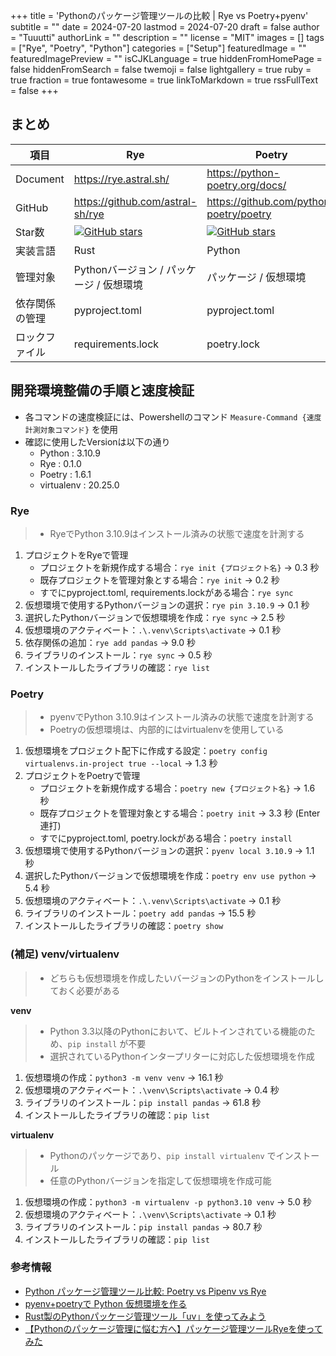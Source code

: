 +++
title = 'Pythonのパッケージ管理ツールの比較 | Rye vs Poetry+pyenv'
subtitle = ""
date = 2024-07-20
lastmod = 2024-07-20
draft = false
author = "Tuuutti"
authorLink = ""
description = ""
license = "MIT"
images = []
tags = ["Rye", "Poetry", "Python"]
categories = ["Setup"]
featuredImage = ""
featuredImagePreview = ""
isCJKLanguage = true
hiddenFromHomePage = false
hiddenFromSearch = false
twemoji = false
lightgallery = true
ruby = true
fraction = true
fontawesome = true
linkToMarkdown = true
rssFullText = false
+++

<!--more-->

## まとめ
| 項目 | Rye  | Poetry  |
|--------|-----------|----------------|
| Document| https://rye.astral.sh/  | https://python-poetry.org/docs/ |
| GitHub| https://github.com/astral-sh/rye  | https://github.com/python-poetry/poetry |
| Star数 | [![GitHub stars](https://img.shields.io/github/stars/astral-sh/rye.svg)]()  | [![GitHub stars](https://img.shields.io/github/stars/python-poetry/poetry.svg)]() |
| 実装言語 | Rust  | Python |
| 管理対象   | Pythonバージョン / パッケージ / 仮想環境  | パッケージ / 仮想環境 |
| 依存関係の管理   | pyproject.toml  | pyproject.toml |
| ロックファイル   | requirements.lock  | poetry.lock |


## 開発環境整備の手順と速度検証
- 各コマンドの速度検証には、Powershellのコマンド `Measure-Command {速度計測対象コマンド}` を使用
- 確認に使用したVersionは以下の通り
    - Python : 3.10.9
    - Rye : 0.1.0
    - Poetry : 1.6.1
    - virtualenv : 20.25.0

### Rye
> - RyeでPython 3.10.9はインストール済みの状態で速度を計測する
1. プロジェクトをRyeで管理
    - プロジェクトを新規作成する場合：`rye init {プロジェクト名}` → 0.3 秒
    - 既存プロジェクトを管理対象とする場合：`rye init` → 0.2 秒
    - すでにpyproject.toml, requirements.lockがある場合：`rye sync`
2. 仮想環境で使用するPythonバージョンの選択：`rye pin 3.10.9` → 0.1 秒
3. 選択したPythonバージョンで仮想環境を作成：`rye sync` → 2.5 秒
4. 仮想環境のアクティベート：`.\.venv\Scripts\activate` → 0.1 秒
5. 依存関係の追加：`rye add pandas` → 9.0 秒
6. ライブラリのインストール：`rye sync` → 0.5 秒
7. インストールしたライブラリの確認：`rye list`

### Poetry
> - pyenvでPython 3.10.9はインストール済みの状態で速度を計測する
> - Poetryの仮想環境は、内部的にはvirtualenvを使用している
1. 仮想環境をプロジェクト配下に作成する設定：`poetry config virtualenvs.in-project true --local` → 1.3 秒
2. プロジェクトをPoetryで管理
    - プロジェクトを新規作成する場合：`poetry new {プロジェクト名}` → 1.6 秒
    - 既存プロジェクトを管理対象とする場合：`poetry init` → 3.3 秒 (Enter連打)
    - すでにpyproject.toml, poetry.lockがある場合：`poetry install`
3. 仮想環境で使用するPythonバージョンの選択：`pyenv local 3.10.9` → 1.1 秒
4. 選択したPythonバージョンで仮想環境を作成：`poetry env use python` → 5.4 秒
5. 仮想環境のアクティベート：`.\.venv\Scripts\activate` → 0.1 秒
6. ライブラリのインストール：`poetry add pandas` → 15.5 秒
7. インストールしたライブラリの確認：`poetry show`

### (補足) venv/virtualenv
> - どちらも仮想環境を作成したいバージョンのPythonをインストールしておく必要がある

**venv**
> - Python 3.3以降のPythonにおいて、ビルトインされている機能のため、`pip install` が不要
> - 選択されているPythonインタープリターに対応した仮想環境を作成
1. 仮想環境の作成：`python3 -m venv venv` → 16.1 秒
2. 仮想環境のアクティベート：`.\venv\Scripts\activate` → 0.4 秒
3. ライブラリのインストール：`pip install pandas` → 61.8 秒
4. インストールしたライブラリの確認：`pip list`

**virtualenv**
> - Pythonのパッケージであり、`pip install virtualenv` でインストール
> - 任意のPythonバージョンを指定して仮想環境を作成可能
1. 仮想環境の作成：`python3 -m virtualenv -p python3.10 venv` → 5.0 秒
2. 仮想環境のアクティベート：`.\venv\Scripts\activate` → 0.1 秒
3. ライブラリのインストール：`pip install pandas` → 80.7 秒
4. インストールしたライブラリの確認：`pip list`


### 参考情報
- [Python パッケージ管理ツール比較: Poetry vs Pipenv vs Rye](https://qiita.com/owayo/items/142ac770d1a007e764a9)
- [pyenv+poetryで Python 仮想環境を作る](https://blog.deepblue-ts.co.jp/virtual_env/pyenv_poetry/)
- [Rust製のPythonパッケージ管理ツール「uv」を使ってみよう](https://gihyo.jp/article/2024/03/monthly-python-2403)
- [【Pythonのパッケージ管理に悩む方へ】パッケージ管理ツールRyeを使ってみた](https://dev.classmethod.jp/articles/get-start-rye-python/)
